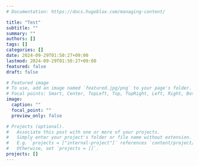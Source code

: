 ```yaml
---
# Documentation: https://docs.hugoblox.com/managing-content/

title: "Test"
subtitle: ""
summary: ""
authors: []
tags: []
categories: []
date: 2024-09-29T01:50:27+09:00
lastmod: 2024-09-29T01:50:27+09:00
featured: false
draft: false

# Featured image
# To use, add an image named `featured.jpg/png` to your page's folder.
# Focal points: Smart, Center, TopLeft, Top, TopRight, Left, Right, BottomLeft, Bottom, BottomRight.
image:
  caption: ""
  focal_point: ""
  preview_only: false

# Projects (optional).
#   Associate this post with one or more of your projects.
#   Simply enter your project's folder or file name without extension.
#   E.g. `projects = ["internal-project"]` references `content/project/deep-learning/index.md`.
#   Otherwise, set `projects = []`.
projects: []
---
```

